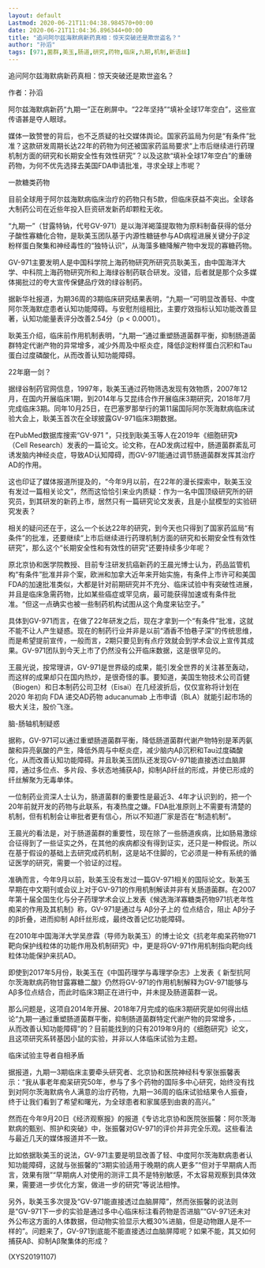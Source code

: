 ```yaml
---
layout: default
Lastmod: 2020-06-21T11:04:38.984570+00:00
date: 2020-06-21T11:04:36.896344+00:00
title: "追问阿尔兹海默病新药真相：惊天突破还是欺世盗名？"
author: "孙滔"
tags: [971,菌群,美玉,肠道,研究,药物,临床,九期,机制,新语丝]
---
```


追问阿尔兹海默病新药真相：惊天突破还是欺世盗名？

作者：孙滔

阿尔兹海默病新药“九期一”正在刷屏中。“22年坚持”“填补全球17年空白”，这些宣传语甚是夺人眼球。

媒体一致赞誉的背后，也不乏质疑的社交媒体舆论。国家药监局为何是“有条件”批准？这款研发周期长达22年的药物为何还被国家药监局要求“上市后继续进行药理机制方面的研究和长期安全性有效性研究”？以及这款“填补全球17年空白”的重磅药物，为何不优先选择去美国FDA申请批准，寻求全球上市呢？

一款糖类药物

目前全球用于阿尔兹海默病临床治疗的药物只有5款，但临床获益不突出。全球各大制药公司在近些年投入巨资研发新药却颗粒无收。

“九期一”（甘露特钠，代号GV-971）是以海洋褐藻提取物为原料制备获得的低分子酸性寡糖化合物，是耿美玉团队基于内源性糖链参与AD病程进展关键分子β淀粉样蛋白聚集和神经毒性的“独特认识”，从海藻多糖降解产物中发现的寡糖药物。

GV-971主要发明人是中国科学院上海药物研究所研究员耿美玉，由中国海洋大学、中科院上海药物研究所和上海绿谷制药联合研发。没错，后者就是那个众多媒体揭批过的夸大宣传保健品疗效的绿谷制药。

据新华社报道，为期36周的3期临床研究结果表明，“九期一”可明显改善轻、中度阿尔茨海默症患者认知功能障碍。与安慰剂组相比，主要疗效指标认知功能改善显著，认知功能量表评分改善2.54分（p < 0.0001）。

耿美玉介绍，临床前作用机制表明，“九期一”通过重塑肠道菌群平衡，抑制肠道菌群特定代谢产物的异常增多，减少外周及中枢炎症，降低β淀粉样蛋白沉积和Tau蛋白过度磷酸化，从而改善认知功能障碍。

22年磨一剑？

据绿谷制药官网信息，1997年，耿美玉通过药物筛选发现有效物质，2007年12月，在国内开展临床1期，到2014年与艾昆纬合作开展临床3期研究，2018年7月完成临床3期。同年10月25日，在巴塞罗那举行的第11届国际阿尔茨海默病临床试验大会上，耿美玉首次在全球披露GV-971临床3期数据。

在PubMed数据库搜索“GV-971 ”，只找到耿美玉等人在2019年《细胞研究》（Cell Research）发表的一篇论文。论文称，在AD发病过程中，肠道菌群紊乱可诱发脑内神经炎症，导致AD认知障碍，而GV-971能通过调节肠道菌群发挥其治疗AD的作用。

这也印证了媒体报道所提及的，“今年9月以前，在22年的漫长探索中，耿美玉没有发过一篇相关论文”，然而这恰恰引来业内质疑：作为一名中国顶级研究所的研究员，到其研发的新药上市，居然只有一篇研究论文发表，且是小鼠模型的实验研究发表？

相关的疑问还在于，这么一个长达22年的研究，到今天也只得到了国家药监局“有条件”的批准，还要继续“上市后继续进行药理机制方面的研究和长期安全性有效性研究”，那么这个“长期安全性和有效性的研究”还要持续多少年呢？

原北京协和医学院教授、目前专注研发抗癌新药的王晨光博士认为，药品监管机构“有条件”批准并非个案，欧洲和加拿大近年来开始实施，有条件上市许可和美国FDA的加速批准类似，大都是针对前期研究并不充分、临床试验中有突破性进展，并且是临床急需药物，比如某些癌症或罕见病，最可能获得加速或有条件批准。“但这一点确实也被一些制药机构试图从这个角度来钻空子。”

具体到GV-971而言，在做了22年研发之后，现在才拿到一个“有条件”批准，这就不能不让人产生疑惑。现在的制药行业并非是以前“酒香不怕巷子深”的传统思维，而是希望提前宣传，一般而言，2期只要见到有点疗效就会到学术会议上宣传其成果。GV-971团队到今天上市了仍然没有公开临床数据，这是很罕见的。

王晨光说，按常理讲，GV-971是世界级的成果，能引发全世界的关注甚至轰动，而这样的成果却只在国内热炒，是很奇怪的事。要知道，美国生物技术公司百健（Biogen）和日本制药公司卫材（Eisai）在几经波折后，仅仅宣称将计划在 2020 年初向 FDA 递交AD药物 aducanumab 上市申请（BLA）就能引起市场的极大关注，股价飞涨。

脑-肠轴机制疑惑

据称，GV-971可以通过重塑肠道菌群平衡，降低肠道菌群代谢产物特别是苯丙氨酸和异亮氨酸的产生，降低外周与中枢炎症，减少脑内Aβ沉积和Tau过度磷酸化，从而改善认知功能障碍。并且耿美玉团队还发现GV-971能直接透过血脑屏障，通过多位点、多片段、多状态地捕获Aβ，抑制Aβ纤丝的形成，并使已形成的纤丝解聚为无毒单体。

一位制药业资深人士认为，肠道菌群的重要性是最近3、4年才认识到的，把一个20年前就开发的药物与此联系，有凑热度之嫌。FDA批准原则上不需要有清楚的机制，但有机制会让审批者更有信心，所以不知道厂家是否在“制造机制”。

王晨光的看法是，对于肠道菌群的重要性，现在除了一些肠道疾病，比如肠易激综合征得到了一些证实之外，在其他的疾病都没有得到证实，还只是一种假说。所以在基于假设的基础上去研究成药机制，这是站不住脚的，它必须是一种有系统的循证医学的研究，需要一个验证的过程。

准确而言，今年9月以前，耿美玉没有发过一篇GV-971相关的国际论文。耿美玉早期在中文期刊或会议上对于GV-971的作用机制解读并非有关肠道菌群。在2007年第十届全国生化与分子药理学术会议上发表《候选海洋寡糖类药物971抗老年性痴呆的作用及其机制》称，GV-971是通过与 Aβ分子上的 位点结合，阻止 Aβ分子的β折叠，进而抑制 Aβ纤丝形成，最终改善记忆功能障碍。

在2010年中国海洋大学吴彦霖（导师为耿美玉）的博士论文《抗老年痴呆药物971靶向保护线粒体的功能作用及机制研究》中，更是将GV-971作用机制指向靶向线粒体功能保护来抗AD。

即使到2017年5月份，耿美玉在《中国药理学与毒理学杂志》上发表《 新型抗阿尔茨海默病药物甘露寡糖二酸》仍然将GV-971的作用机制解释为GV-971能够与Aβ多位点结合，而此时临床3期正在进行中，并未提及肠道菌群一说。

那么问题是，这项自2014年开展、2018年7月完成的临床3期研究是如何得出结论“九期一通过重塑肠道菌群平衡，抑制肠道菌群特定代谢产物的异常增多，……从而改善认知功能障碍”的？目前能找到的只有2019年9月的《细胞研究》论文，且这项研究系转基因小鼠的实验，并非以人体临床试验为主题。

临床试验主导者自相矛盾

据报道，九期一3期临床主要牵头研究者、北京协和医院神经科专家张振馨表示：“我从事老年痴呆研究50年，参与了多个药物的国际多中心研究，始终没有找到对阿尔茨海默病令人满意的治疗药物，九期一36周的临床试验结果令人振奋，终于让我们看到了希望和曙光，为全球患者和家属感到由衷的高兴。”

然而在今年9月20日《经济观察报》的报道《专访北京协和医院张振馨：阿尔茨海默病的甄别、照护和突破》中，张振馨对GV-971的评价并非完全乐观。这些看法与最近几天的媒体报道并不一致。

比如依据耿美玉的说法，GV-971主要是明显改善了轻、中度阿尔茨海默病患者认知功能障碍，这就与张振馨的“3期实验适用于晚期的病人更多”“但对于早期病人而言，效果有限”“早期病人对使用的测评工具不是特别敏感，不太容易观察到具体效果，需要进一步优化方案，做进一步的研究”等说法相悖。

另外，耿美玉多次提及“GV-971能直接透过血脑屏障”，然而张振馨的说法则是“GV-971下一步的实验是通过多中心临床标注看药物是否进脑”“GV-971还未对外公布这方面的人体数据，但动物实验显示大概30%进脑，但是动物跟人是不一样的”。问题来了，GV-971到底能不能直接透过血脑屏障呢？如果不能，其又如何捕获Aβ、抑制Aβ聚集体的形成？

(XYS20191107)

